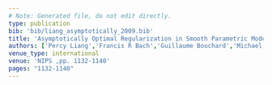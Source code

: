 ```yaml
---
# Note: Generated file, do not edit directly.
type: publication
bib: 'bib/liang_asymptotically_2009.bib'
title: 'Asymptotically Optimal Regularization in Smooth Parametric Models.'
authors: ['Percy Liang','Francis R Bach','Guillaume Bouchard','Michael I Jordan']
venue_type: international
venue: 'NIPS ,pp. 1132-1140'
pages: "1132-1140"
---
```

